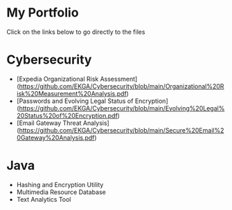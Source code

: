 # My Portfolio
Click on the links below to go directly to the files
# Cybersecurity
- [Expedia Organizational Risk Assessment] (https://github.com/EKGA/Cybersecurity/blob/main/Organizational%20Risk%20Measurement%20Analysis.pdf)
- [Passwords and Evolving Legal Status of Encryption] (https://github.com/EKGA/Cybersecurity/blob/main/Evolving%20Legal%20Status%20of%20Encryption.pdf)
- [Email Gateway Threat Analysis] (https://github.com/EKGA/Cybersecurity/blob/main/Secure%20Email%20Gateway%20Analysis.pdf)
# Java
- Hashing and Encryption Utility
- Multimedia Resource Database
- Text Analytics Tool
